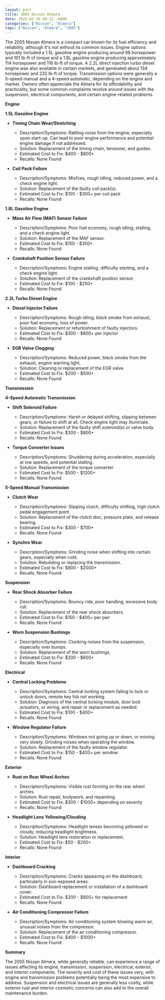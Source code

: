 ```yaml
---
layout: post
title: 2005 Nissan Almera
date: 2025-03-20 09:12 -0400
categories: ["Nissan", "Almera"]
tags: ["Nissan", "Almera", "2005"]
---
```

The 2005 Nissan Almera is a compact car known for its fuel efficiency and reliability, although it's not without its common issues. Engine options typically included a 1.5L gasoline engine producing around 98 horsepower and 101 lb-ft of torque and a 1.8L gasoline engine producing approximately 114 horsepower and 116 lb-ft of torque. A 2.2L direct injection turbo diesel engine was also available in certain markets, and generated about 134 horsepower and 232 lb-ft of torque. Transmission options were generally a 5-speed manual and a 4-speed automatic, depending on the engine and market. Owners often appreciate the Almera for its affordability and practicality, but some common complaints revolve around issues with the suspension, electrical components, and certain engine-related problems.

**Engine**

**1.5L Gasoline Engine**

* **Timing Chain Wear/Stretching**
    * Description/Symptoms: Rattling noise from the engine, especially upon start-up. Can lead to poor engine performance and potential engine damage if not addressed.
    * Solution: Replacement of the timing chain, tensioner, and guides.
    * Estimated Cost to Fix: $400 - $800+
    * Recalls: None Found

* **Coil Pack Failure**
    * Description/Symptoms: Misfires, rough idling, reduced power, and a check engine light.
    * Solution: Replacement of the faulty coil pack(s).
    * Estimated Cost to Fix: $100 - $300+ per coil pack
    * Recalls: None Found

**1.8L Gasoline Engine**

* **Mass Air Flow (MAF) Sensor Failure**
    * Description/Symptoms: Poor fuel economy, rough idling, stalling, and a check engine light.
    * Solution: Replacement of the MAF sensor.
    * Estimated Cost to Fix: $150 - $350+
    * Recalls: None Found

* **Crankshaft Position Sensor Failure**
    * Description/Symptoms: Engine stalling, difficulty starting, and a check engine light.
    * Solution: Replacement of the crankshaft position sensor.
    * Estimated Cost to Fix: $100 - $250+
    * Recalls: None Found

**2.2L Turbo Diesel Engine**

* **Diesel Injector Failure**
    * Description/Symptoms: Rough idling, black smoke from exhaust, poor fuel economy, loss of power.
    * Solution: Replacement or refurbishment of faulty injectors.
    * Estimated Cost to Fix: $300 - $800+ per injector
    * Recalls: None Found

* **EGR Valve Clogging**
    * Description/Symptoms: Reduced power, black smoke from the exhaust, engine warning light.
    * Solution: Cleaning or replacement of the EGR valve.
    * Estimated Cost to Fix: $200 - $500+
    * Recalls: None Found

**Transmission**

**4-Speed Automatic Transmission**

* **Shift Solenoid Failure**
    * Description/Symptoms: Harsh or delayed shifting, slipping between gears, or failure to shift at all. Check engine light may illuminate.
    * Solution: Replacement of the faulty shift solenoid(s) or valve body.
    * Estimated Cost to Fix: $300 - $800+
    * Recalls: None Found

* **Torque Converter Issues**
    * Description/Symptoms: Shuddering during acceleration, especially at low speeds, and potential stalling.
    * Solution: Replacement of the torque converter.
    * Estimated Cost to Fix: $500 - $1200+
    * Recalls: None Found

**5-Speed Manual Transmission**

* **Clutch Wear**
    * Description/Symptoms: Slipping clutch, difficulty shifting, high clutch pedal engagement point.
    * Solution: Replacement of the clutch disc, pressure plate, and release bearing.
    * Estimated Cost to Fix: $300 - $700+
    * Recalls: None Found

* **Synchro Wear**
    * Description/Symptoms: Grinding noise when shifting into certain gears, especially when cold.
    * Solution: Rebuilding or replacing the transmission.
    * Estimated Cost to Fix: $800 - $2000+
    * Recalls: None Found

**Suspension**

* **Rear Shock Absorber Failure**
    * Description/Symptoms: Bouncy ride, poor handling, excessive body roll.
    * Solution: Replacement of the rear shock absorbers.
    * Estimated Cost to Fix: $150 - $400+ per pair
    * Recalls: None Found

* **Worn Suspension Bushings**
    * Description/Symptoms: Clunking noises from the suspension, especially over bumps.
    * Solution: Replacement of the worn bushings.
    * Estimated Cost to Fix: $200 - $600+
    * Recalls: None Found

**Electrical**

* **Central Locking Problems**
    * Description/Symptoms: Central locking system failing to lock or unlock doors, remote key fob not working.
    * Solution: Diagnosis of the central locking module, door lock actuators, or wiring, and repair or replacement as needed.
    * Estimated Cost to Fix: $100 - $400+
    * Recalls: None Found

* **Window Regulator Failure**
    * Description/Symptoms: Windows not going up or down, or moving very slowly. Grinding noises when operating the window.
    * Solution: Replacement of the faulty window regulator.
    * Estimated Cost to Fix: $150 - $400+ per window
    * Recalls: None Found

**Exterior**

* **Rust on Rear Wheel Arches**
    * Description/Symptoms: Visible rust forming on the rear wheel arches.
    * Solution: Rust repair, bodywork, and repainting.
    * Estimated Cost to Fix: $300 - $1000+ depending on severity
    * Recalls: None Found

* **Headlight Lens Yellowing/Clouding**
    * Description/Symptoms: Headlight lenses becoming yellowed or cloudy, reducing headlight brightness.
    * Solution: Headlight lens restoration or replacement.
    * Estimated Cost to Fix: $50 - $200+
    * Recalls: None Found

**Interior**

* **Dashboard Cracking**
    * Description/Symptoms: Cracks appearing on the dashboard, particularly in sun-exposed areas.
    * Solution: Dashboard replacement or installation of a dashboard cover.
    * Estimated Cost to Fix: $200 - $800+ for replacement
    * Recalls: None Found

* **Air Conditioning Compressor Failure**
    * Description/Symptoms: Air conditioning system blowing warm air, unusual noises from the compressor.
    * Solution: Replacement of the air conditioning compressor.
    * Estimated Cost to Fix: $400 - $1000+
    * Recalls: None Found

**Summary**

The 2005 Nissan Almera, while generally reliable, can experience a range of issues affecting its engine, transmission, suspension, electrical, exterior, and interior components. The severity and cost of these issues vary, with engine and transmission problems potentially being the most expensive to address. Suspension and electrical issues are generally less costly, while exterior rust and interior cosmetic concerns can also add to the overall maintenance burden.

